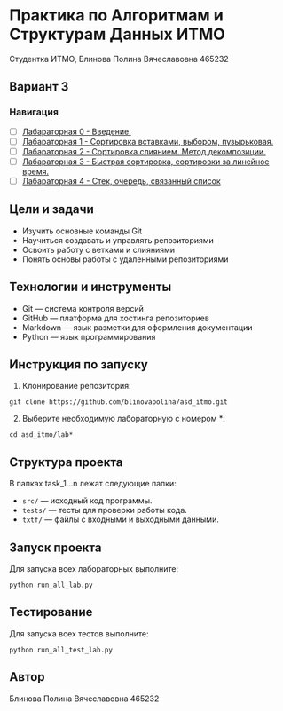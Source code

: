 # Практика по Алгоритмам и Cтруктурам Данных ИТМО
Студентка ИТМО, Блинова Полина Вячеславовна 465232
## Вариант 3

### Навигация

- [ ] [Лабараторная 0 - Введение. ](lab0)
- [ ] [Лабараторная 1 - Сортировка вставками, выбором, пузырьковая. ](lab1)
- [ ] [Лабараторная 2 - Сортировка слиянием. Метод декомпозиции. ](lab2)
- [ ] [Лабараторная 3 - Быстрая сортировка, сортировки за линейное время. ](lab3)
- [ ] [Лабараторная 4 - Стек, очередь, связанный список ](lab4)

## Цели и задачи
- Изучить основные команды Git
- Научиться создавать и управлять репозиториями
- Освоить работу с ветками и слияниями
- Понять основы работы с удаленными репозиториями
## Технологии и инструменты
- Git — система контроля версий
- GitHub — платформа для хостинга репозиториев
- Markdown — язык разметки для оформления документации
- Python — язык программирования
## Инструкция по запуску
1. Клонирование репозитория:
  ```
  git clone https://github.com/blinovapolina/asd_itmo.git
  ```
2. Выберите необходимую лабораторную с номером *:
  ```
  cd asd_itmo/lab*
  ```
## Структура проекта
В папках task_1...n лежат следующие папки:
- `src/` — исходный код программы.
- `tests/` — тесты для проверки работы кода.
- `txtf/` — файлы с входными и выходными данными.
## Запуск проекта
Для запуска всех лабораторных выполните:
   ```
   python run_all_lab.py
   ```
## Тестирование
Для запуска всех тестов выполните:
   ```
   python run_all_test_lab.py
   ```
## Автор
 Блинова Полина Вячеславовна 465232

